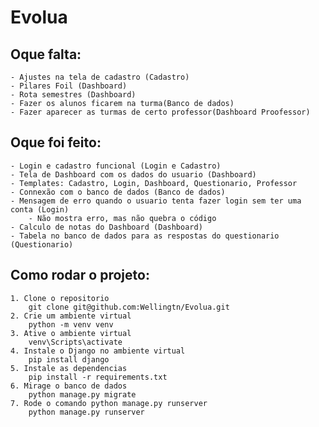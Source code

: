 # Evolua

## Oque falta:
    
    - Ajustes na tela de cadastro (Cadastro)
    - Pilares Foil (Dashboard)
    - Rota semestres (Dashboard)
    - Fazer os alunos ficarem na turma(Banco de dados)
    - Fazer aparecer as turmas de certo professor(Dashboard Proofessor)
    
    

## Oque foi feito:
    - Login e cadastro funcional (Login e Cadastro)
    - Tela de Dashboard com os dados do usuario (Dashboard)
    - Templates: Cadastro, Login, Dashboard, Questionario, Professor 
    - Connexão com o banco de dados (Banco de dados)
    - Mensagem de erro quando o usuario tenta fazer login sem ter uma conta (Login)
        - Não mostra erro, mas não quebra o código
    - Calculo de notas do Dashboard (Dashboard)
    - Tabela no banco de dados para as respostas do questionario (Questionario)


## Como rodar o projeto:
    1. Clone o repositorio
        git clone git@github.com:Wellingtn/Evolua.git
    2. Crie um ambiente virtual
        python -m venv venv
    3. Ative o ambiente virtual
        venv\Scripts\activate
    4. Instale o Django no ambiente virtual
        pip install django
    5. Instale as dependencias
        pip install -r requirements.txt
    6. Mirage o banco de dados
        python manage.py migrate
    7. Rode o comando python manage.py runserver
        python manage.py runserver
